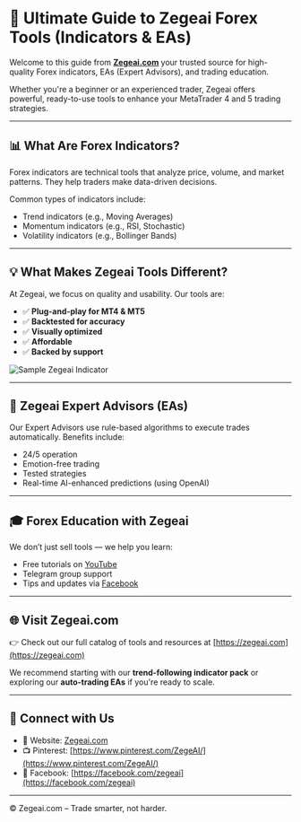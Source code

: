 
# 🚀 Ultimate Guide to Zegeai Forex Tools (Indicators & EAs)

Welcome to this guide from **[Zegeai.com](https://zegeai.com)**  your trusted source for high-quality Forex indicators, EAs (Expert Advisors), and trading education.

Whether you're a beginner or an experienced trader, Zegeai offers powerful, ready-to-use tools to enhance your MetaTrader 4 and 5 trading strategies.

---

## 📊 What Are Forex Indicators?

Forex indicators are technical tools that analyze price, volume, and market patterns. They help traders make data-driven decisions.

Common types of indicators include:
- Trend indicators (e.g., Moving Averages)
- Momentum indicators (e.g., RSI, Stochastic)
- Volatility indicators (e.g., Bollinger Bands)

---

## 💡 What Makes Zegeai Tools Different?

At Zegeai, we focus on quality and usability. Our tools are:

- ✅ **Plug-and-play for MT4 & MT5**
- ✅ **Backtested for accuracy**
- ✅ **Visually optimized**
- ✅ **Affordable**
- ✅ **Backed by support**

![Sample Zegeai Indicator](./images/indicator-sample.png)

---

## 🧠 Zegeai Expert Advisors (EAs)

Our Expert Advisors use rule-based algorithms to execute trades automatically. Benefits include:

- 24/5 operation
- Emotion-free trading
- Tested strategies
- Real-time AI-enhanced predictions (using OpenAI)

---

## 🎓 Forex Education with Zegeai

We don’t just sell tools — we help you learn:
- Free tutorials on [YouTube](https://youtube.com/zegeai)
- Telegram group support
- Tips and updates via [Facebook](https://facebook.com/zegeai)

---

## 🌐 Visit Zegeai.com

👉 Check out our full catalog of tools and resources at [https://zegeai.com](https://zegeai.com)

We recommend starting with our **trend-following indicator pack** or exploring our **auto-trading EAs** if you're ready to scale.

---

## 🔗 Connect with Us

- 📩 Website: [Zegeai.com](https://zegeai.com)
- 📺 Pinterest: [https://www.pinterest.com/ZegeAI/](https://www.pinterest.com/ZegeAI/)
- 📘 Facebook: [https://facebook.com/zegeai](https://facebook.com/zegeai)

---

© Zegeai.com – Trade smarter, not harder.
